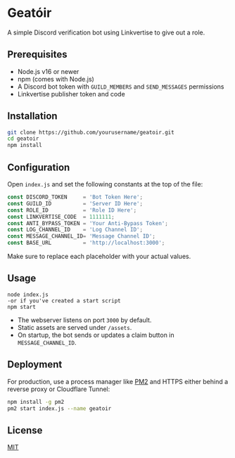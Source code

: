 # Geatóir

A simple Discord verification bot using Linkvertise to give out a role.

## Prerequisites

- Node.js v16 or newer
- npm (comes with Node.js)
- A Discord bot token with `GUILD_MEMBERS` and `SEND_MESSAGES` permissions
- Linkvertise publisher token and code

## Installation

```bash
git clone https://github.com/yourusername/geatoir.git
cd geatoir
npm install
```

## Configuration

Open `index.js` and set the following constants at the top of the file:

```js
const DISCORD_TOKEN     = 'Bot Token Here';
const GUILD_ID          = 'Server ID Here';
const ROLE_ID           = 'Role ID Here';
const LINKVERTISE_CODE  = 1111111;
const ANTI_BYPASS_TOKEN = 'Your Anti-Bypass Token';
const LOG_CHANNEL_ID    = 'Log Channel ID';
const MESSAGE_CHANNEL_ID= 'Message Channel ID';
const BASE_URL          = 'http://localhost:3000';
```

Make sure to replace each placeholder with your actual values.

## Usage

```
node index.js
-or if you've created a start script
npm start
```

- The webserver listens on port `3000` by default.
- Static assets are served under `/assets`.
- On startup, the bot sends or updates a claim button in `MESSAGE_CHANNEL_ID`.

## Deployment

For production, use a process manager like [PM2](https://pm2.keymetrics.io/) and HTTPS either behind a reverse proxy or Cloudflare Tunnel:

```bash
npm install -g pm2
pm2 start index.js --name geatoir
```

## License

[MIT](https://raw.githubusercontent.com/PureIsntHere/Geatoir/refs/heads/main/LICENSE)
